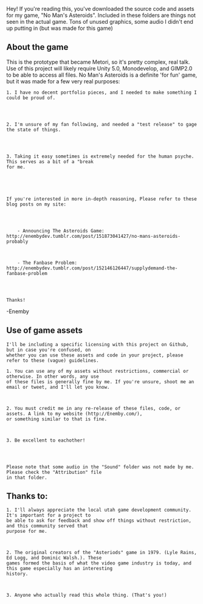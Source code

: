 Hey! If you're reading this, you've downloaded the source code and assets for my game, "No Man's Asteroids".
Included in these folders are things not seen in the actual game. Tons of unused graphics, some audio I didn't end up putting in (but was made for this game)


##  About the game     
                       

This is the prototype that became Metori, so it's pretty complex, real talk.
Use of this project will likely require Unity 5.0, Monodevelop, and GIMP2.0 to be able to access all files.
No Man's Asteroids is a definite 'for fun' game, but it was made for a few very real purposes:




	1. I have no decent portfolio pieces, and I needed to make something I could be proud of.
	
	
	
	
	2. I'm unsure of my fan following, and needed a "test release" to gage the state of things.
	
	
	
	
	3. Taking it easy sometimes is extremely needed for the human psyche. This serves as a bit of a "break
	for me.
	
	
	
	

	If you're interested in more in-depth reasoning, Please refer to these blog posts on my site:
	
	
	
	
		- Announcing The Asteroids Game: http://enembydev.tumblr.com/post/151873041427/no-mans-asteroids-probably
		
		
		
		- The Fanbase Problem: http://enembydev.tumblr.com/post/152146126447/supplydemand-the-fanbase-problem
		
		
		
		
	Thanks!
	
	
	
-Enemby



##   Use of game assets                              


	I'll be including a specific licensing with this project on Github, but in case you're confused, on
	whether you can use these assets and code in your project, please refer to these (vague) guidelines.

	1. You can use any of my assets without restrictions, commercial or otherwise. In other words, any use
	of these files is generally fine by me. If you're unsure, shoot me an email or tweet, and I'll let you know.
	
	
	
	2. You must credit me in any re-release of these files, code, or assets. A link to my website (http://Enemby.com/),
	or something similar to that is fine. 
	
	

	3. Be excellent to eachother!




	Please note that some audio in the "Sound" folder was not made by me. Please check the "Attribution" file
	in that folder.
	
	
	

##    Thanks to:                                      

	
	1. I'll always appreciate the local utah game development community. It's important for a project to 
	be able to ask for feedback and show off things without restriction, and this community served that 
	purpose for me.
	
	
	
	2. The original creators of the "Asteriods" game in 1979. (Lyle Rains, Ed Logg, and Dominic Walsh.). These
	games formed the basis of what the video game industry is today, and this game especially has an interesting
	history.
	
	
	
	3. Anyone who actually read this whole thing. (That's you!)
	
	
	
